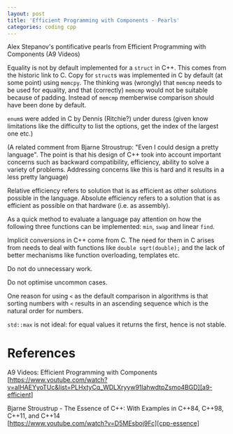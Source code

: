 ```yaml
---
layout: post
title: 'Efficient Programming with Components - Pearls'
categories: coding cpp
---
```


Alex Stepanov's pontificative pearls from Efficient Programming with Components
(A9 Videos)


Equality is not by default implemented for a `struct` in C++. This comes from
the historic link to C. Copy for `struct`s was implemented in C by default (at
some point) using `memcpy`. The thinking was (wrongly) that `memcmp` needs to
be used for equality, and that (correctly) `memcmp` would not be suitable
because of padding. Instead of `memcmp` memberwise comparison should have been
done by default.

`enum`s were added in C by Dennis (Ritchie?) under duress (given know
limitations like the difficulty to list the options, get the index of the
largest one etc.)

(A related comment from Bjarne Stroustrup: "Even I could design a pretty
language". The point is that his design of C++ took into account important
concerns such as backward compatibility, efficiency, ability to solve a variety
of problems. Addressing concerns like this is hard and it results in a less
pretty language)

Relative efficiency refers to solution that is as efficient as other solutions
possible in the language. Absolute efficiency refers to a solution that is as
efficient as possible on that hardware (i.e. as assembly).

As a quick method to evaluate a language pay attention on how the following
three functions can be implemented: `min`, `swap` and linear `find`.

Implicit conversions in C++ come from C. The need for them in C arises from
needs to deal with functions like `double sqrt(double);` and the lack of better
mechanisms like function overloading, templates etc.

Do not do unnecessary work.

Do not optimise uncommon cases.

One reason for using `<` as the default comparison in algorithms is that
sorting numbers with `<` results in an ascending sequence which is the natural
order for numbers.

`std::max` is not ideal: for equal values it returns the first, hence is not
stable.


# References

A9 Videos: Efficient Programming with Components<br/>
[https://www.youtube.com/watch?v=aIHAEYyoTUc&list=PLHxtyCq_WDLXryyw91lahwdtpZsmo4BGD][a9-efficient]

Bjarne Stroustrup - The Essence of C++: With Examples in C++84, C++98, C++11,
and C++14<br >
[https://www.youtube.com/watch?v=D5MEsboj9Fc][cpp-essence]

[a9-efficient]: https://www.youtube.com/watch?v=aIHAEYyoTUc&list=PLHxtyCq_WDLXryyw91lahwdtpZsmo4BGD
[cpp-essence]: https://www.youtube.com/watch?v=D5MEsboj9Fc
